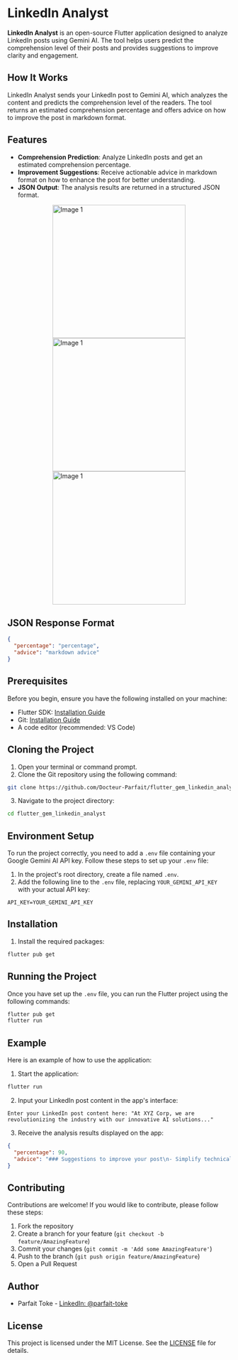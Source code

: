 # LinkedIn Analyst

**LinkedIn Analyst** is an open-source Flutter application designed to analyze LinkedIn posts using Gemini AI. The tool helps users predict the comprehension level of their posts and provides suggestions to improve clarity and engagement.

## How It Works

LinkedIn Analyst sends your LinkedIn post to Gemini AI, which analyzes the content and predicts the comprehension level of the readers. The tool returns an estimated comprehension percentage and offers advice on how to improve the post in markdown format.

## Features

- **Comprehension Prediction**: Analyze LinkedIn posts and get an estimated comprehension percentage.
- **Improvement Suggestions**: Receive actionable advice in markdown format on how to enhance the post for better understanding.
- **JSON Output**: The analysis results are returned in a structured JSON format.

<div  style="display: flex; flex-direction: column; align-items: center;">  <img  src="https://raw.githubusercontent.com/Docteur-Parfait/flutter_gem_linkedin_analyst/main/screenshoot/1.png"  width="300"  alt="Image 1"  >
<img  src="https://raw.githubusercontent.com/Docteur-Parfait/flutter_gem_linkedin_analyst/main/screenshoot/2.png"  width="300"  alt="Image 1"  >
<img  src="https://raw.githubusercontent.com/Docteur-Parfait/flutter_gem_linkedin_analyst/main/screenshoot/3.png"  width="300"  alt="Image 1"  >

</div>

## JSON Response Format

```json
{
  "percentage": "percentage",
  "advice": "markdown advice"
}
```

## Prerequisites

Before you begin, ensure you have the following installed on your machine:

- Flutter SDK: [Installation Guide](https://flutter.dev/docs/get-started/install)
- Git: [Installation Guide](https://git-scm.com/book/en/v2/Getting-Started-Installing-Git)
- A code editor (recommended: VS Code)

## Cloning the Project

1. Open your terminal or command prompt.
2. Clone the Git repository using the following command:

```bash
git clone https://github.com/Docteur-Parfait/flutter_gem_linkedin_analyst.git
```

3. Navigate to the project directory:

```bash
cd flutter_gem_linkedin_analyst
```

## Environment Setup

To run the project correctly, you need to add a `.env` file containing your Google Gemini AI API key. Follow these steps to set up your `.env` file:

1. In the project's root directory, create a file named `.env`.
2. Add the following line to the `.env` file, replacing `YOUR_GEMINI_API_KEY` with your actual API key:

```
API_KEY=YOUR_GEMINI_API_KEY
```

## Installation

1. Install the required packages:

```bash
flutter pub get
```

## Running the Project

Once you have set up the `.env` file, you can run the Flutter project using the following commands:

```bash
flutter pub get
flutter run
```

## Example

Here is an example of how to use the application:

1. Start the application:

```bash
flutter run
```

2. Input your LinkedIn post content in the app's interface:

```
Enter your LinkedIn post content here: "At XYZ Corp, we are revolutionizing the industry with our innovative AI solutions..."
```

3. Receive the analysis results displayed on the app:

```json
{
  "percentage": 90,
  "advice": "### Suggestions to improve your post\n- Simplify technical terms.\n- Use shorter sentences for better readability.\n- Add a call to action."
}
```

## Contributing

Contributions are welcome! If you would like to contribute, please follow these steps:

1. Fork the repository
2. Create a branch for your feature (`git checkout -b feature/AmazingFeature`)
3. Commit your changes (`git commit -m 'Add some AmazingFeature'`)
4. Push to the branch (`git push origin feature/AmazingFeature`)
5. Open a Pull Request

## Author

- Parfait Toke - [LinkedIn: @parfait-toke](https://www.linkedin.com/in/parfait-toke/)

## License

This project is licensed under the MIT License. See the [LICENSE](LICENSE) file for details.
